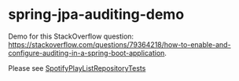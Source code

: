 # spring-jpa-auditing-demo
Demo for this StackOverflow question: https://stackoverflow.com/questions/79364218/how-to-enable-and-configure-auditing-in-a-spring-boot-application.

Please see [SpotifyPlayListRepositoryTests](src/test/java/no/mycompany/auditing/SpotifyPlayListRepositoryTests.java)
